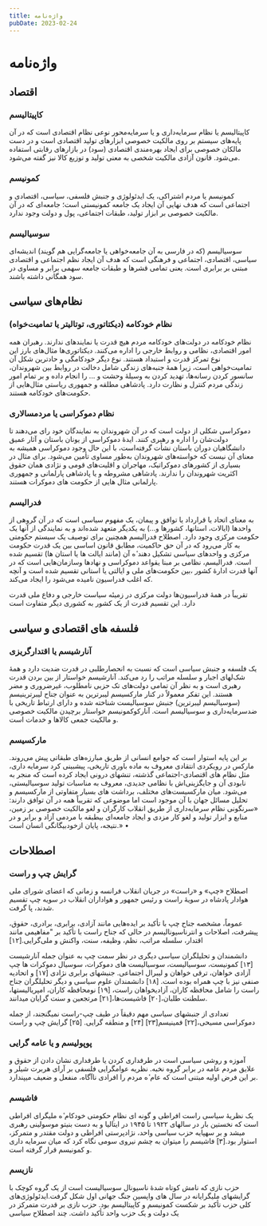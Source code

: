 ```yaml
---
title: واژه‌نامه
pubDate: 2023-02-24
---
```


# واژه‌نامه

## اقتصاد

### کاپیتالیسم

کاپیتالیسم یا نظام سرمايه‌داری و یا سرمايه‌محور نوعی نظام اقتصادی است که در آن پایه‌های سیستم بر روی مالکیت خصوصی ابزارهای تولید اقتصادی است و در دست مالکان خصوصی برای ایجاد بهره‌مندی اقتصادی (سود) در بازارهای رقابتی استفاده می‌شود. قانون آزادی مالکیت شخصی به معنی تولید و توزیع کالا نیز گفته می‌شود.

### کمونیسم

کمونیسم یا مردم اشتراکی، یک ایدئولوژی و جنبش فلسفی، سیاسی، اقتصادی و اجتماعی است که هدف نهایی آن ایجاد یک جامعه کمونیستی است؛ جامعه‌ای که در آن مالکیت خصوصی بر ابزار تولید، طبقات اجتماعی، پول و دولت وجود ندارد.

### سوسیالیسم

سوسیالیسم (که در فارسی به آن جامعه‌خواهی یا جامعه‌گرایی هم گویند) اندیشه‌ای سیاسی، اقتصادی، اجتماعی و فرهنگی است که هدف آن ایجاد نظم اجتماعی و اقتصادی مبتنی بر برابری است. یعنی تمامی قشرها و طبقات جامعه سهمی برابر و مساوی در سود همگانی داشته باشند.

## نظام‌های سیاسی

### نظام خودکامه (دیکتاتوری، توتالیتر یا تمامیت‌خواه)

نظام خودکامه در دولت‌های خودکامه مردم هیچ قدرت یا نمایندهای ندارند. رهبران همه امور اقتصادی، نظامی و روابط خارجی را اداره می‌کنند. دیکتاتوری‌ها مثال‌های بارز این نوع تمرکز قدرت و استبداد هستند. نوع دیگر خودکامگی و حادترین شکل آن تمامیت‌خواهی است، زیرا همه‌ٔ جنبه‌های زندگی شامل دخالت در روابط بین شهروندان، سانسور کردن رسانه‌ها، تهدید کردن به وسیلهٔ وحشت و ... را انجام داده و بر تمام امور زندگی مردم کنترل و نظارت دارد. پادشاهی مطلقه و جمهوری ریاستی مثال‌هایی از حکومت‌های خودکامه هستند.

### نظام دموکراسی یا مردمسالاری

دموکراسی شکلی از دولت است که در آن شهروندان به نمایندگان خود رای می‌دهند تا دولت‌شان را اداره و رهبری کنند. ایده‌ٔ دموکراسی از یونان باستان و آثار عمیق دانشگاهیان دوران باستان نشأت گرفته‌است، با این حال وجود دموکراسی همیشه به معنای آن نیست که خواسته‌های شهروندان به‌طور مساوی تأمین می‌شود. برای مثال در بسیاری از کشورهای دموکراتیک، مهاجران و اقلیت‌های قومی و نژادی همان حقوق اکثریت شهروندان را ندارند. پادشاهی مشروطه و یا پادشاهی پارلمانی و جمهوری پارلمانی مثال هایی از حکومت های دموکرات هستند.

### فدرالیسم

به معنای اتحاد یا قرارداد یا توافق و پیمان، یک مفهوم سیاسی است که در آن گروهی از واحدها (ایالات، استانها، کشورها و...) به یکدیگر متعهد شده‌اند و به نمایندگی از آنها یک حکومت مرکزی وجود دارد. اصطلاح فدرالیسم همچنین برای توصیف یک سیستم حکومتی به کار می‌رود که در آن حق حاکمیت، مطابق قانون اساسی بین یک قدرت حکومت مرکزی و واحدهای سیاسی تشکیل دهند ٔه آن (مانند ایالت ها یا استان ها) تقسیم شده است. فدرالیسم، نظامی بر مبنا یقواعد دموکراسی و نهادها وسازمان‌هایی است که در آنها قدرت ادارهٔ کشور ،بین حکومت‌های ملی و ایالتی یا استانی تقسیم شده است و آنچه که اغلب فدراسیون نامیده می‌شود را ایجاد می‌کند.

تقریباً در همه‌ٔ فدراسیون‌ها دولت مرکزی در زمینٔه سیاست خارجی و دفاع ملی قدرت دارد. این تقسیم قدرت از یک کشور به کشوری دیگر متفاوت است

## فلسفه های اقتصادی و سیاسی

### آنارشیسم یا اقتدارگریزی

یک فلسفه و جنبش سیاسی است که نسبت به انحصارطلبی در قدرت ضدیت دارد و همهٔ شک‌لهای اجبار و سلسله مراتب را رد می‌کند. آنارشیسم خواستار از بین بردن قدرت رهبری است و به نظر آن تمامی دولت‌های تک حزبی نامطلوب، غیرضروری و مضر هستند. این تفکر معمولاً در کنار مارکسیسم لیبرترین به عنوان جناح لیبرترینیسم (سوسیالیسم لیبرترین) جنبش سوسیالیست شناخته شده و دارای ارتباط تاریخی با ضدسرمایه‌داری و سوسیالیسم است. آنارکوکمونیسم خواستار برچیدن مالکیت خصوصی و مالکیت جمعی کالاها و خدمات است.

### مارکسیسم

بر این پایه استوار است که جوامع انسانی از طریق مبارزه‌های طبقاتی پیش می‌روند. مارکس در رویکردی انتقادی معروف به ماده باوری تاریخی، پیشبینی کرد سرمایه داری، مثل نظام های اقتصادی-اجتماعی گذشته، تنشهای درونی ایجاد کرده است که منجر به نابودی آن و جایگزینی‌اش با نظامی جدیدی، معروف به مناسبات تولید سوسیالیستی، می‌شود. میان مارکسیست‌های مختلف، برداشت های بسیار متفاوتی از مارکسیسم و تحلیل مسائل جهان با آن موجود است اما موضوعی که تقریباً همه در آن توافق دارند: «سرنگونی نظام سرمایه‌داری از طریق انقلاب کارگران و لغو مالکیت خصوصی بر زمین، منابع و ابزار تولید و لغو کار مزدی و ایجاد جامعه‌ای بیطبقه با مردمی آزاد و برابر و در نتیجه، پایان ازخودبیگانگی انسان است.»
•

## اصطلاحات

### گرایش چپ و راست

اصطلاح «چپ» و «راست» در جریان انقلاب فرانسه و زمانی که اعضای شورای ملی هوادار پادشاه در سویهٔ راست و رئیس جمهور و هواداران انقلاب در سویه چپ تقسیم شدند، پا گرفت.

عموماً، مشخصه جناح چپ با تأکید بر ایده‌هایی مانند آزادی، برابری، برادری، حقوق، پیشرفت، اصلاحات و انترناسیونالیسم در حالی که جناح راست با تأکید بر "مفاهیمی مانند اقتدار، سلسله مراتب، نظم، وظیفه، سنت، واکنش و ملی‌گرایی.[۱۲]

دانشمندان و تحلیلگران سیاسی دیگری در نظر سمت چپ به عنوان جمله آنارشیست [۱۳] کمونیست، سوسیالیست، سوسیالیست های دموکرات، سوسیال دموکرات ها چپ آزادی خواهان، ترقی خواهان و لیبرال اجتماعی. جنبشهای برابری نژادی [۱۷] و اتحادیه صنفی نیز با چپ همراه بوده است. [۱۸] دانشمندان علوم سیاسی و دیگر تحلیلگران جناح راست را شامل محافظه کاران، آزادیخواهان راست، [۱۹] نومحافظه کاران، امپریالیستها، سلطنت طلبان،[۲۰] فاشیست‌ها،[۲۱] مرتجعین و سنت گرایان میدانند.

تعدادی از جنبشهای سیاسی مهم دقیقاً در طیف چپ-راست نمیگنجند، از جمله دموکراسی مسیحی،[۲۲] فمینیسم[۲۳] [۲۴] و منطقه گرایی. [۲۵]
گرایش چپ و راست

### پوپولیسم و یا عامه گرایی

آموزه و روشی سیاسی است در طرفداری کردن یا طرفداری نشان دادن از حقوق و علایق مردم عامه در برابر گروه نخبه. نظریه عوامگرایی فلسفی بر آرای هربرت شیلر و بر این فرض اولیه مبتنی است که عام ٔه مردم را افرادی ناآگاه، منفعل و ضعیف میپندارد.

### فاشیسم

یک نظریهٔ سیاسی راست افراطی و گونه ای نظامِ حکومتی خودکام ٔه ملیگرای افراطی است که نخستین بار در سالهای ۱۹۲۲ تا ۱۹۴۵ در ایتالیا و به دست بنیتو موسولینی رهبری میشد و بر سهپایه حزب سیاسی واحد، نژادپرستی افراطی و دولت مقتدر و متمرکز، استوار بود.[۳] فاشیسم را میتوان به چشم نیروی سومی نگاه کرد که میان سرمایه داری و کمونیسم قرار گرفته است.

### نازیسم

حزب نازی که نامش کوتاه شده‌ٔ ناسیونال سوسیالیست است از یک گروه کوچک با گرایشهای ملیگرایانه در سال های واپسین جنگ جهانی اول شکل گرفت.ایدئولوژی‌های کلی حزب تأکید بر شکست کمونیسم و کاپیتالیسم بود. حزب نازی بر قدرت متمرکز در یک دولت و یک حزب واحد تأکید داشت.
چند اصطلاح سیاسی

